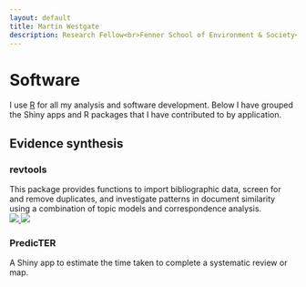 ```yaml
---
layout: default
title: Martin Westgate
description: Research Fellow<br>Fenner School of Environment & Society<br>Australian National University
---
```

# Software
I use [R](https://cran.r-project.org) for all my analysis and software development. Below I have grouped the Shiny apps and R packages that I have contributed to by application.

## Evidence synthesis

### revtools
This package provides functions to import bibliographic data, screen for and remove duplicates, and investigate patterns in document similarity using a combination of topic models and correspondence analysis.
<br>
<a href="https://cran.r-project.org/package=revtools" title="CRAN::revtools">
  <img src="http://www.r-pkg.org/badges/version-last-release/revtools">
</a>
<a href="https://cran.r-project.org/package=revtools" title="CRAN::revtools">
  <img src="https://cranlogs.r-pkg.org/badges/grand-total/revtools">
</a>
<a href="https://revtools.net" title="Homepage">
  <i class="fa fa-home fa-2x" style="color:#727272"></i>
</a>
<a href="https://github.com/mjwestgate/revtools" title="GitHub">
  <i class="fa fa-github fa-2x" style="color:#727272"></i>
</a>
<a href="https://www.biorxiv.org/content/early/2018/02/12/262881" title="biorxiv">
  <i class="ai ai-biorxiv ai-2x" style="color:#727272"></i>
</a>
<a href="/assets/docs/pubs/2018_Westgate_biorxiv.pdf"
  target="_blank"
  title="PDF">
  <i class="fa fa-file-pdf-o fa-lg" style="color:#727272"></i>
</a>

### PredicTER
A Shiny app to estimate the time taken to complete a systematic review or map.
<br>
<a href="https://predicter.org" title="Homepage">
  <i class="fa fa-home fa-2x" style="color:#727272"></i>
</a>
<a href="https://github.com/mjwestgate/PredicTER" title="GitHub">
  <i class="fa fa-github fa-2x" style="color:#727272"></i>
</a>
<a href="https://www.biorxiv.org/content/early/2018/04/20/303073" title="biorxiv">
  <i class="ai ai-biorxiv ai-2x" style="color:#727272"></i>
</a>
<a href="/assets/docs/pubs/2018_Haddaway_biorxiv.pdf"
  target="_blank"
  title="PDF">
  <i class="fa fa-file-pdf-o fa-lg" style="color:#727272"></i>
</a>
